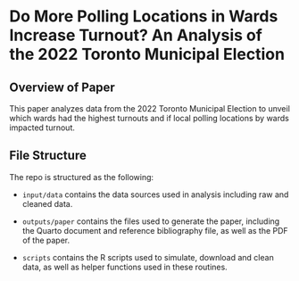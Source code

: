 # Do More Polling Locations in Wards Increase Turnout? An Analysis of the 2022 Toronto Municipal Election

## Overview of Paper
This paper analyzes data from the 2022 Toronto Municipal Election to unveil which wards had the highest turnouts and if local polling locations by wards impacted turnout.

## File Structure

The repo is structured as the following:

-   `input/data` contains the data sources used in analysis including raw and cleaned data.

-   `outputs/paper` contains the files used to generate the paper, including the Quarto document and reference bibliography file, as well as the PDF of the paper.

-   `scripts` contains the R scripts used to simulate, download and clean data, as well as helper functions used in these routines.